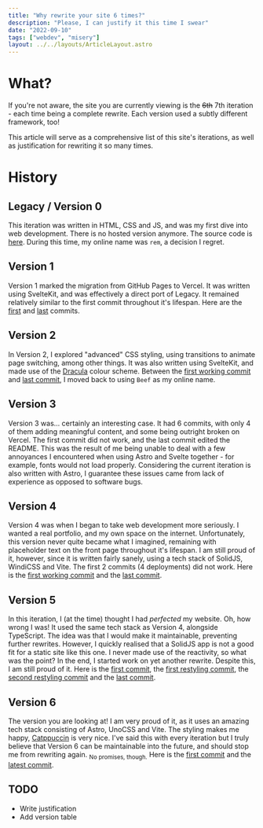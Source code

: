```yaml
---
title: "Why rewrite your site 6 times?"
description: "Please, I can justify it this time I swear"
date: "2022-09-10"
tags: ["webdev", "misery"]
layout: ../../layouts/ArticleLayout.astro
---
```


# What?

If you're not aware, the site you are currently viewing is the ~~6th~~ 7th iteration - each time being a complete rewrite. Each version used a subtly different framework, too!

This article will serve as a comprehensive list of this site's iterations, as well as justification for rewriting it so many times.

# History

## Legacy / Version 0

This iteration was written in HTML, CSS and JS, and was my first dive into web development. There is no hosted version anymore. The source code is [here](//github.com/Beefers/site/tree/legacy). During this time, my online name was `rem`, a decision I regret.

## Version 1

Version 1 marked the migration from GitHub Pages to Vercel. It was written using SvelteKit, and was effectively a direct port of Legacy. It remained relatively similar to the first commit throughout it's lifespan. Here are the [first](//rem-my-github-io-kp5pssc3h-rem-my.vercel.app/) and [last](//site-git-v1-beefers.vercel.app/) commits.

## Version 2

In Version 2, I explored "advanced" CSS styling, using transitions to animate page switching, among other things. It was also written using SvelteKit, and made use of the [Dracula](//draculatheme.com) colour scheme. Between the [first working commit](//site-9zgoiir3s-rem-my.vercel.app/) and [last commit](//site-git-v2-beefers.vercel.app/), I moved back to using `Beef` as my online name.

## Version 3

Version 3 was... certainly an interesting case. It had 6 commits, with only 4 of them adding meaningful content, and some being outright broken on Vercel. The first commit did not work, and the last commit edited the README. This was the result of me being unable to deal with a few annoyances I encountered when using Astro and Svelte together - for example, fonts would not load properly. Considering the current iteration is also written with Astro, I guarantee these issues came from lack of experience as opposed to software bugs.

## Version 4

Version 4 was when I began to take web development more seriously. I wanted a real portfolio, and my own space on the internet. Unfortunately, this version never quite became what I imagined, remaining with placeholder text on the front page throughout it's lifespan. I am still proud of it, however, since it is written fairly sanely, using a tech stack of SolidJS, WindiCSS and Vite. The first 2 commits (4 deployments) did not work. Here is the [first working commit](//site-jh5zqygpw-beefers.vercel.app/) and the [last commit](//site-git-v4-beefers.vercel.app/).

## Version 5

In this iteration, I (at the time) thought I had *perfected* my website. Oh, how wrong I was! It used the same tech stack as Version 4, alongside TypeScript. The idea was that I would make it maintainable, preventing further rewrites. However, I quickly realised that a SolidJS app is not a good fit for a static site like this one. I never made use of the reactivity, so what was the point? In the end, I started work on yet another rewrite. Despite this, I am still proud of it. Here is the [first commit](//site-avz3yew0y-beefers.vercel.app/), the [first restyling commit](//site-8hxubuf83-beefers.vercel.app/), the [second restyling commit](https://site-ju02v5g2r-beefers.vercel.app/) and the [last commit](https://site-git-v5-beefers.vercel.app/).

## Version 6

The version you are looking at! I am very proud of it, as it uses an amazing tech stack consisting of Astro, UnoCSS and Vite. The styling makes me happy, [Catppuccin](//github.com/catppuccin) is very nice. I've said this with every iteration but I truly believe that Version 6 can be maintainable into the future, and should stop me from rewriting again. <sub>No promises, though.</sub> Here is the [first commit](//site-3rajshmt5-beefers.vercel.app/) and the [latest commit](//site-git-v6-beefers.vercel.app/).

## TODO

* Write justification
* Add version table
